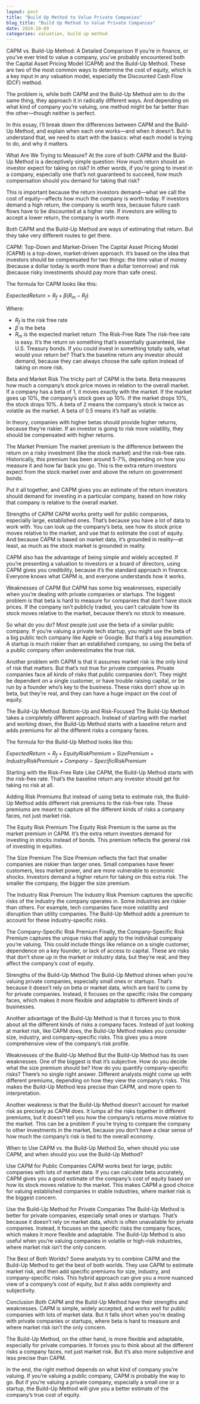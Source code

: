 ```yaml
---
layout: post
title: "Build Up Method to Value Private Companies"
blog_title: "Build Up Method to Value Private Companies"
date: 2024-10-09
categories: valuation, build up method
---
```


CAPM vs. Build-Up Method: A Detailed Comparison
If you’re in finance, or you’ve ever tried to value a company, you’ve probably encountered both the Capital Asset Pricing Model (CAPM) and the Build-Up Method. These are two of the most common ways to determine the cost of equity, which is a key input in any valuation model, especially the Discounted Cash Flow (DCF) method.

The problem is, while both CAPM and the Build-Up Method aim to do the same thing, they approach it in radically different ways. And depending on what kind of company you’re valuing, one method might be far better than the other—though neither is perfect.

In this essay, I’ll break down the differences between CAPM and the Build-Up Method, and explain when each one works—and when it doesn’t. But to understand that, we need to start with the basics: what each model is trying to do, and why it matters.

What Are We Trying to Measure?
At the core of both CAPM and the Build-Up Method is a deceptively simple question: How much return should an investor expect for taking on risk? In other words, if you’re going to invest in a company, especially one that’s not guaranteed to succeed, how much compensation should you demand for taking that risk?

This is important because the return investors demand—what we call the cost of equity—affects how much the company is worth today. If investors demand a high return, the company is worth less, because future cash flows have to be discounted at a higher rate. If investors are willing to accept a lower return, the company is worth more.

Both CAPM and the Build-Up Method are ways of estimating that return. But they take very different routes to get there.

CAPM: Top-Down and Market-Driven
The Capital Asset Pricing Model (CAPM) is a top-down, market-driven approach. It’s based on the idea that investors should be compensated for two things: the time value of money (because a dollar today is worth more than a dollar tomorrow) and risk (because risky investments should pay more than safe ones).

The formula for CAPM looks like this:

$Expected Return=R_f+\beta(R_m−R_f)$

Where:
- $R_f$ is the risk free rate
- $\beta$ is the beta
- $R_m$ is the expected market return
​
The Risk-Free Rate
The risk-free rate is easy. It’s the return on something that’s essentially guaranteed, like U.S. Treasury bonds. If you could invest in something totally safe, what would your return be? That’s the baseline return any investor should demand, because they can always choose the safe option instead of taking on more risk.

Beta and Market Risk
The tricky part of CAPM is the beta. Beta measures how much a company’s stock price moves in relation to the overall market. If a company has a beta of 1, it moves exactly with the market. If the market goes up 10%, the company’s stock goes up 10%. If the market drops 10%, the stock drops 10%. A beta of 2 means the company’s stock is twice as volatile as the market. A beta of 0.5 means it’s half as volatile.

In theory, companies with higher betas should provide higher returns, because they’re riskier. If an investor is going to risk more volatility, they should be compensated with higher returns.

The Market Premium
The market premium is the difference between the return on a risky investment (like the stock market) and the risk-free rate. Historically, this premium has been around 5-7%, depending on how you measure it and how far back you go. This is the extra return investors expect from the stock market over and above the return on government bonds.

Put it all together, and CAPM gives you an estimate of the return investors should demand for investing in a particular company, based on how risky that company is relative to the overall market.

Strengths of CAPM
CAPM works pretty well for public companies, especially large, established ones. That’s because you have a lot of data to work with. You can look up the company’s beta, see how its stock price moves relative to the market, and use that to estimate the cost of equity. And because CAPM is based on market data, it’s grounded in reality—at least, as much as the stock market is grounded in reality.

CAPM also has the advantage of being simple and widely accepted. If you’re presenting a valuation to investors or a board of directors, using CAPM gives you credibility, because it’s the standard approach in finance. Everyone knows what CAPM is, and everyone understands how it works.

Weaknesses of CAPM
But CAPM has some big weaknesses, especially when you’re dealing with private companies or startups. The biggest problem is that beta is hard to measure for companies that don’t have stock prices. If the company isn’t publicly traded, you can’t calculate how its stock moves relative to the market, because there’s no stock to measure.

So what do you do? Most people just use the beta of a similar public company. If you’re valuing a private tech startup, you might use the beta of a big public tech company like Apple or Google. But that’s a big assumption. A startup is much riskier than an established company, so using the beta of a public company often underestimates the true risk.

Another problem with CAPM is that it assumes market risk is the only kind of risk that matters. But that’s not true for private companies. Private companies face all kinds of risks that public companies don’t. They might be dependent on a single customer, or have trouble raising capital, or be run by a founder who’s key to the business. These risks don’t show up in beta, but they’re real, and they can have a huge impact on the cost of equity.

The Build-Up Method: Bottom-Up and Risk-Focused
The Build-Up Method takes a completely different approach. Instead of starting with the market and working down, the Build-Up Method starts with a baseline return and adds premiums for all the different risks a company faces.

The formula for the Build-Up Method looks like this:

$Expected Return=R_f+Equity Risk Premium+Size Premium+Industry Risk Premium+Company-Specific Risk Premium$

Starting with the Risk-Free Rate
Like CAPM, the Build-Up Method starts with the risk-free rate. That’s the baseline return any investor should get for taking no risk at all.

Adding Risk Premiums
But instead of using beta to estimate risk, the Build-Up Method adds different risk premiums to the risk-free rate. These premiums are meant to capture all the different kinds of risks a company faces, not just market risk.

The Equity Risk Premium
The Equity Risk Premium is the same as the market premium in CAPM. It’s the extra return investors demand for investing in stocks instead of bonds. This premium reflects the general risk of investing in equities.

The Size Premium
The Size Premium reflects the fact that smaller companies are riskier than larger ones. Small companies have fewer customers, less market power, and are more vulnerable to economic shocks. Investors demand a higher return for taking on this extra risk. The smaller the company, the bigger the size premium.

The Industry Risk Premium
The Industry Risk Premium captures the specific risks of the industry the company operates in. Some industries are riskier than others. For example, tech companies face more volatility and disruption than utility companies. The Build-Up Method adds a premium to account for these industry-specific risks.

The Company-Specific Risk Premium
Finally, the Company-Specific Risk Premium captures the unique risks that apply to the individual company you’re valuing. This could include things like reliance on a single customer, dependence on a key founder, or lack of access to capital. These are risks that don’t show up in the market or industry data, but they’re real, and they affect the company’s cost of equity.

Strengths of the Build-Up Method
The Build-Up Method shines when you’re valuing private companies, especially small ones or startups. That’s because it doesn’t rely on beta or market data, which are hard to come by for private companies. Instead, it focuses on the specific risks the company faces, which makes it more flexible and adaptable to different kinds of businesses.

Another advantage of the Build-Up Method is that it forces you to think about all the different kinds of risks a company faces. Instead of just looking at market risk, like CAPM does, the Build-Up Method makes you consider size, industry, and company-specific risks. This gives you a more comprehensive view of the company’s risk profile.

Weaknesses of the Build-Up Method
But the Build-Up Method has its own weaknesses. One of the biggest is that it’s subjective. How do you decide what the size premium should be? How do you quantify company-specific risks? There’s no single right answer. Different analysts might come up with different premiums, depending on how they view the company’s risks. This makes the Build-Up Method less precise than CAPM, and more open to interpretation.

Another weakness is that the Build-Up Method doesn’t account for market risk as precisely as CAPM does. It lumps all the risks together in different premiums, but it doesn’t tell you how the company’s returns move relative to the market. This can be a problem if you’re trying to compare the company to other investments in the market, because you don’t have a clear sense of how much the company’s risk is tied to the overall economy.

When to Use CAPM vs. the Build-Up Method
So, when should you use CAPM, and when should you use the Build-Up Method?

Use CAPM for Public Companies
CAPM works best for large, public companies with lots of market data. If you can calculate beta accurately, CAPM gives you a good estimate of the company’s cost of equity based on how its stock moves relative to the market. This makes CAPM a good choice for valuing established companies in stable industries, where market risk is the biggest concern.

Use the Build-Up Method for Private Companies
The Build-Up Method is better for private companies, especially small ones or startups. That’s because it doesn’t rely on market data, which is often unavailable for private companies. Instead, it focuses on the specific risks the company faces, which makes it more flexible and adaptable. The Build-Up Method is also useful when you’re valuing companies in volatile or high-risk industries, where market risk isn’t the only concern.

The Best of Both Worlds?
Some analysts try to combine CAPM and the Build-Up Method to get the best of both worlds. They use CAPM to estimate market risk, and then add specific premiums for size, industry, and company-specific risks. This hybrid approach can give you a more nuanced view of a company’s cost of equity, but it also adds complexity and subjectivity.

Conclusion
Both CAPM and the Build-Up Method have their strengths and weaknesses. CAPM is simple, widely accepted, and works well for public companies with lots of market data. But it falls short when you’re dealing with private companies or startups, where beta is hard to measure and where market risk isn’t the only concern.

The Build-Up Method, on the other hand, is more flexible and adaptable, especially for private companies. It forces you to think about all the different risks a company faces, not just market risk. But it’s also more subjective and less precise than CAPM.

In the end, the right method depends on what kind of company you’re valuing. If you’re valuing a public company, CAPM is probably the way to go. But if you’re valuing a private company, especially a small one or a startup, the Build-Up Method will give you a better estimate of the company’s true cost of equity.

